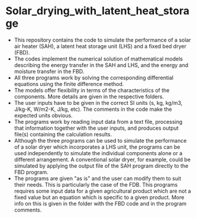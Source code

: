 # Solar_drying_with_latent_heat_storage
- This repository contains the code to simulate the performance of a solar air heater (SAH), a latent heat storage unit (LHS) and a fixed bed dryer (FBD).
- The codes implement the numerical solution of mathematical models describing the energy transfer in the SAH and LHS, and the energy and moisture transfer in the FBD. 
- All three programs work by solving the corresponding differential equations using the finite difference method.
- The models offer flexibility in terms of the characteristics of the components. More details are given in the respective folders.
- The user inputs have to be given in the correct SI units (s, kg, kg/m3, J/kg-K, W/m2-K, J/kg, etc). The comments in the code make the expected units obvious.
- The programs work by reading input data from a text file, processing that information together with the user inputs, and produces output file(s) containing the calculation results.
- Although the three programs can be used to simulate the performance of a solar dryer which incorporates a LHS unit, the programs can be used independently to simulate
  the individual components alone or a different arrangement. A conventional solar dryer, for example, could be simulated by applying the output file of the SAH program directly to the
  FBD program.
- The programs are given "as is" and the user can modify them to suit their needs. This is particularly the case of the FDB. This programs requires some input data for a given agricultural
  product which are not a fixed value but an equation which is specific to a given product. More info on this is given in the folder with the FBD code and in the program comments.
